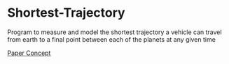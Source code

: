 # Shortest-Trajectory
Program to measure and model the shortest trajectory a vehicle can travel from earth to a final point between each of the planets at any given time

[Paper Concept](https://github.com/nyameaama/Shortest-Trajectory/blob/master/Research%20Paper/Shortest%20Trajectory.pdf) 